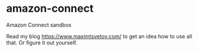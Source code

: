 # amazon-connect
Amazon Connect sandbox

Read my blog https://www.maximtsvetov.com/ to get an idea how to use all that.  Or figure it out yourself. 
